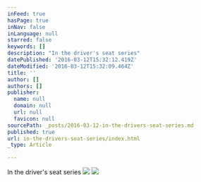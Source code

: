 ```yaml
---
inFeed: true
hasPage: true
inNav: false
inLanguage: null
starred: false
keywords: []
description: "In the driver's seat series"
datePublished: '2016-03-12T15:32:12.419Z'
dateModified: '2016-03-12T15:32:09.464Z'
title: ''
author: []
authors: []
publisher:
  name: null
  domain: null
  url: null
  favicon: null
sourcePath: _posts/2016-03-12-in-the-drivers-seat-series.md
published: true
url: in-the-drivers-seat-series/index.html
_type: Article

---
```

In the driver's seat series
![](https://the-grid-user-content.s3-us-west-2.amazonaws.com/4e69725e-1ce0-4e18-b5d4-2460fb37c7ba.jpg)
![](https://the-grid-user-content.s3-us-west-2.amazonaws.com/552e8cd7-a4fc-4d54-8244-e7a9c0c3e0c9.jpg)